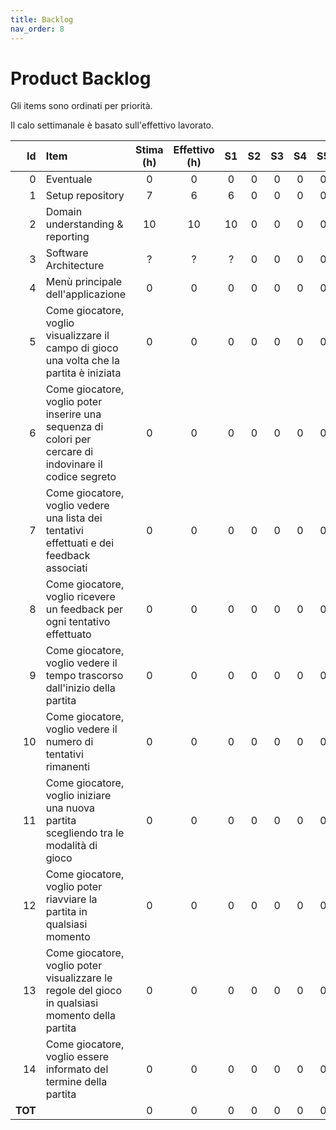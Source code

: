 ```yaml
---
title: Backlog
nav_order: 8
---
```

# Product Backlog

Gli items sono ordinati per priorità.

Il calo settimanale è basato sull'effettivo lavorato.

|      Id | Item                                                                                                     | Stima (h) | Effettivo (h) | S1 | S2 | S3 | S4 | S5 |
|--------:|:---------------------------------------------------------------------------------------------------------|:---------:|:-------------:|:--:|:--:|:--:|:--:|:--:|
|       0 | Eventuale                                                                                                |     0     |       0       | 0  | 0  | 0  | 0  | 0  |
|       1 | Setup repository                                                                                         |     7     |       6       | 6  | 0  | 0  | 0  | 0  |
|       2 | Domain understanding & reporting                                                                         |    10     |      10       | 10 | 0  | 0  | 0  | 0  |
|       3 | Software Architecture                                                                                    |     ?     |       ?       | ?  | 0  | 0  | 0  | 0  |
|       4 | Menù principale dell'applicazione                                                                        |     0     |       0       | 0  | 0  | 0  | 0  | 0  |
|       5 | Come giocatore, voglio visualizzare il campo di gioco una volta che la partita è iniziata                |     0     |       0       | 0  | 0  | 0  | 0  | 0  |
|       6 | Come giocatore, voglio poter inserire una sequenza di colori per cercare di indovinare il codice segreto |     0     |       0       | 0  | 0  | 0  | 0  | 0  |
|       7 | Come giocatore, voglio vedere una lista dei tentativi effettuati e dei feedback associati                |     0     |       0       | 0  | 0  | 0  | 0  | 0  |
|       8 | Come giocatore, voglio ricevere un feedback per ogni tentativo effettuato                                |     0     |       0       | 0  | 0  | 0  | 0  | 0  |
|       9 | Come giocatore, voglio vedere il tempo trascorso dall'inizio della partita                               |     0     |       0       | 0  | 0  | 0  | 0  | 0  |
|      10 | Come giocatore, voglio vedere il numero di tentativi rimanenti                                           |     0     |       0       | 0  | 0  | 0  | 0  | 0  |
|      11 | Come giocatore, voglio iniziare una nuova partita scegliendo tra le modalità di gioco                    |     0     |       0       | 0  | 0  | 0  | 0  | 0  |
|      12 | Come giocatore, voglio poter riavviare la partita in qualsiasi momento                                   |     0     |       0       | 0  | 0  | 0  | 0  | 0  |
|      13 | Come giocatore, voglio poter visualizzare le regole del gioco in qualsiasi momento della partita         |     0     |       0       | 0  | 0  | 0  | 0  | 0  |
|      14 | Come giocatore, voglio essere informato del termine della partita                                        |     0     |       0       | 0  | 0  | 0  | 0  | 0  |
| **TOT** |                                                                                                          |     0     |       0       | 0  | 0  | 0  | 0  | 0  |
